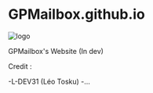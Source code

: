 # GPMailbox.github.io

![logo](https://github.com/GPMailbox/GPMailbox.github.io/assets/142798305/b4f348d1-a9d1-4559-9df9-abbea154f1cb)

GPMailbox's Website (In dev)

Credit :

-L-DEV31 (Léo Tosku)
-...

